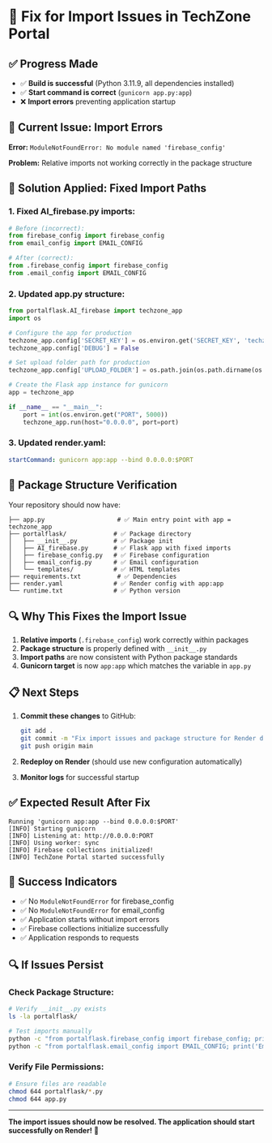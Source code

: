 # 🔧 Fix for Import Issues in TechZone Portal

## ✅ Progress Made

- ✅ **Build is successful** (Python 3.11.9, all dependencies installed)
- ✅ **Start command is correct** (`gunicorn app.py:app`)
- ❌ **Import errors** preventing application startup

## 🚨 Current Issue: Import Errors

**Error:** `ModuleNotFoundError: No module named 'firebase_config'`

**Problem:** Relative imports not working correctly in the package structure

## 🔧 Solution Applied: Fixed Import Paths

### 1. **Fixed AI_firebase.py imports:**
```python
# Before (incorrect):
from firebase_config import firebase_config
from email_config import EMAIL_CONFIG

# After (correct):
from .firebase_config import firebase_config
from .email_config import EMAIL_CONFIG
```

### 2. **Updated app.py structure:**
```python
from portalflask.AI_firebase import techzone_app
import os

# Configure the app for production
techzone_app.config['SECRET_KEY'] = os.environ.get('SECRET_KEY', 'techzone_secret')
techzone_app.config['DEBUG'] = False

# Set upload folder path for production
techzone_app.config['UPLOAD_FOLDER'] = os.path.join(os.path.dirname(os.path.abspath(__file__)), 'portalflask', 'static', 'uploads')

# Create the Flask app instance for gunicorn
app = techzone_app

if __name__ == "__main__":
    port = int(os.environ.get("PORT", 5000))
    techzone_app.run(host="0.0.0.0", port=port)
```

### 3. **Updated render.yaml:**
```yaml
startCommand: gunicorn app:app --bind 0.0.0.0:$PORT
```

## 📁 Package Structure Verification

Your repository should now have:
```
├── app.py                    # ✅ Main entry point with app = techzone_app
├── portalflask/             # ✅ Package directory
│   ├── __init__.py          # ✅ Package init
│   ├── AI_firebase.py       # ✅ Flask app with fixed imports
│   ├── firebase_config.py   # ✅ Firebase configuration
│   ├── email_config.py      # ✅ Email configuration
│   └── templates/           # ✅ HTML templates
├── requirements.txt          # ✅ Dependencies
├── render.yaml              # ✅ Render config with app:app
└── runtime.txt              # ✅ Python version
```

## 🔍 Why This Fixes the Import Issue

1. **Relative imports** (`.firebase_config`) work correctly within packages
2. **Package structure** is properly defined with `__init__.py`
3. **Import paths** are now consistent with Python package standards
4. **Gunicorn target** is now `app:app` which matches the variable in `app.py`

## 📋 Next Steps

1. **Commit these changes** to GitHub:
   ```bash
   git add .
   git commit -m "Fix import issues and package structure for Render deployment"
   git push origin main
   ```

2. **Redeploy on Render** (should use new configuration automatically)

3. **Monitor logs** for successful startup

## ✅ Expected Result After Fix

```
Running 'gunicorn app:app --bind 0.0.0.0:$PORT'
[INFO] Starting gunicorn
[INFO] Listening at: http://0.0.0.0:PORT
[INFO] Using worker: sync
[INFO] Firebase collections initialized!
[INFO] TechZone Portal started successfully
```

## 🎯 Success Indicators

- ✅ No `ModuleNotFoundError` for firebase_config
- ✅ No `ModuleNotFoundError` for email_config
- ✅ Application starts without import errors
- ✅ Firebase collections initialize successfully
- ✅ Application responds to requests

## 🔍 If Issues Persist

### Check Package Structure:
```bash
# Verify __init__.py exists
ls -la portalflask/

# Test imports manually
python -c "from portalflask.firebase_config import firebase_config; print('Firebase config imported')"
python -c "from portalflask.email_config import EMAIL_CONFIG; print('Email config imported')"
```

### Verify File Permissions:
```bash
# Ensure files are readable
chmod 644 portalflask/*.py
chmod 644 app.py
```

---

**The import issues should now be resolved. The application should start successfully on Render!** 🚀
